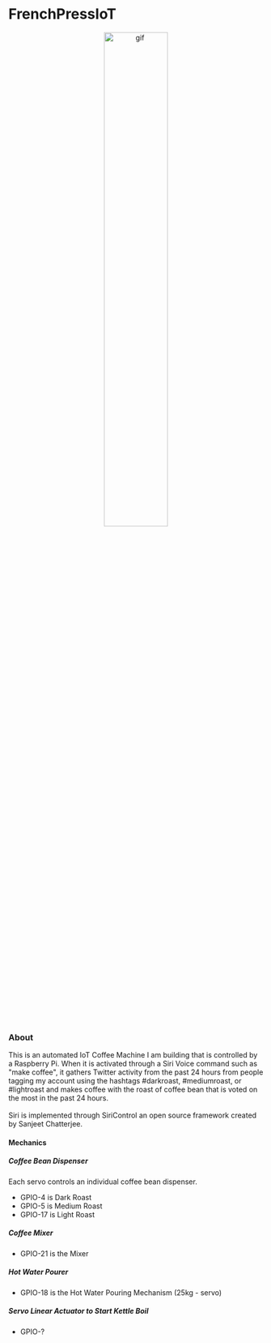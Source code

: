 # FrenchPressIoT

<p align="center">
<img src="static/images/OLEDScreen.png" width="50%" alt="gif">
</p>

### About
This is an automated IoT Coffee Machine I am building that is controlled by a Raspberry Pi. When it is activated through a Siri Voice command such as "make coffee", it gathers Twitter activity from the past 24 hours from people tagging my account using the hashtags #darkroast, #mediumroast, or #lightroast and makes coffee with the roast of coffee bean that is voted on the most in the past 24 hours.
<br>
<br>
Siri is implemented through SiriControl an open source framework created by Sanjeet Chatterjee.


#### Mechanics
##### Coffee Bean Dispenser
Each servo controls an individual coffee bean dispenser. 

* GPIO-4 is Dark Roast
* GPIO-5 is Medium Roast
* GPIO-17 is Light Roast

##### Coffee Mixer
* GPIO-21 is the Mixer 

##### Hot Water Pourer
* GPIO-18 is the Hot Water Pouring Mechanism (25kg - servo)

##### Servo Linear Actuator to Start Kettle Boil
* GPIO-?